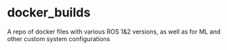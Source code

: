 # docker_builds
A repo of docker files with various ROS 1&amp;2 versions, as well as for ML and other custom system configurations
